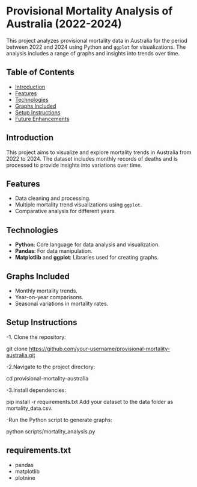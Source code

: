 # Provisional Mortality Analysis of Australia (2022-2024)

This project analyzes provisional mortality data in Australia for the period between
2022 and 2024 using Python and `ggplot` for visualizations. The analysis includes a 
range of graphs and insights into trends over time.

## Table of Contents
- [Introduction](#introduction)
- [Features](#features)
- [Technologies](#technologies)
- [Graphs Included](#graphs-included)
- [Setup Instructions](#setup-instructions)
- [Future Enhancements](#future-enhancements)

## Introduction
This project aims to visualize and explore mortality trends in Australia from 2022 
to 2024. The dataset includes monthly records of deaths and is processed to provide
insights into variations over time.

## Features
- Data cleaning and processing.
- Multiple mortality trend visualizations using `ggplot`.
- Comparative analysis for different years.
  
## Technologies
- **Python**: Core language for data analysis and visualization.
- **Pandas**: For data manipulation.
- **Matplotlib** and **ggplot**: Libraries used for creating graphs.

## Graphs Included
- Monthly mortality trends.
- Year-on-year comparisons.
- Seasonal variations in mortality rates.

## Setup Instructions

-1. Clone the repository:

   git clone https://github.com/your-username/provisional-mortality-australia.git

-2.Navigate to the project directory:

cd provisional-mortality-australia

-3.Install dependencies:

pip install -r requirements.txt
Add your dataset to the data folder as mortality_data.csv.

-Run the Python script to generate graphs:

python scripts/mortality_analysis.py

## requirements.txt

- pandas
- matplotlib
- plotnine

